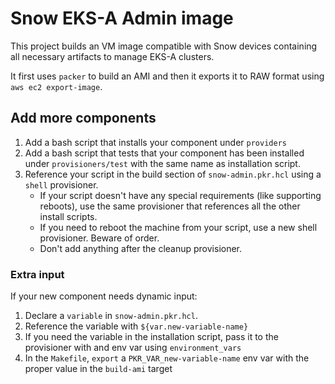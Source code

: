 # Snow EKS-A Admin image
This project builds an VM image compatible with Snow devices containing all necessary artifacts to manage EKS-A clusters.

It first uses `packer` to build an AMI and then it exports it to RAW format using `aws ec2 export-image`.

## Add more components
1. Add a bash script that installs your component under `providers`
1. Add a bash script that tests that your component has been installed under `provisioners/test` with the same name as installation script.
1. Reference your script in the build section of `snow-admin.pkr.hcl` using a `shell` provisioner.
	* If your script doesn't have any special requirements (like supporting reboots), use the same provisioner that references all the other install scripts.
	* If you need to reboot the machine from your script, use a new shell provisioner. Beware of order.
	* Don't add anything after the cleanup provisioner.

### Extra input
If your new component needs dynamic input:
1. Declare a `variable` in `snow-admin.pkr.hcl`.
1. Reference the variable with `${var.new-variable-name}`
1. If you need the variable in the installation script, pass it to the provisioner with and env var using `environment_vars`
1. In the `Makefile`, `export` a `PKR_VAR_new-variable-name` env var with the proper value in the `build-ami` target
